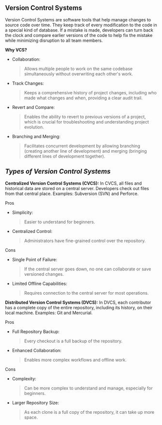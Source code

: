 **Version Control Systems**
---
Version Control Systems are software tools that help manage changes to source code over time. They keep track of every modification to the code in a special kind of database. If a mistake is made, developers can turn back the clock and compare earlier versions of the code to help fix the mistake while minimizing disruption to all team members.

__Why VCS?__
- Collaboration: 
  > Allows multiple people to work on the same codebase simultaneously without overwriting each other's work.
- Track Changes:
  > Keeps a comprehensive history of project changes, including who made what changes and when, providing a clear audit trail.
- Revert and Compare:
  > Enables the ability to revert to previous versions of a project, which is crucial for troubleshooting and understanding project evolution.
- Branching and Merging:
  > Facilitates concurrent development by allowing branching (creating another line of development) and merging (bringing different lines of development together).

*Types of Version Control Systems*
-
**Centralized Version Control Systems (CVCS):**
In CVCS, all files and historical data are stored on a central server. Developers check out files from that central place. Examples: Subversion (SVN) and Perforce.

Pros
 - Simplicity: 
    > Easier to understand for beginners.
 - Centralized Control:
    > Administrators have fine-grained control over the repository.

Cons
 - Single Point of Failure:
   > If the central server goes down, no one can collaborate or save versioned changes.
 - Limited Offline Capabilities:
   > Requires connection to the central server for most operations.

**Distributed Version Control Systems (DVCS):**
In DVCS, each contributor has a complete copy of the entire repository, including its history, on their local machine. Examples: Git and Mercurial.

Pros
 - Full Repository Backup:
    > Every checkout is a full backup of the repository.
 - Enhanced Collaboration: 
    > Enables more complex workflows and offline work.

Cons
 - Complexity: 
    > Can be more complex to understand and manage, especially for beginners.
 - Larger Repository Size: 
    > As each clone is a full copy of the repository, it can take up more space.
